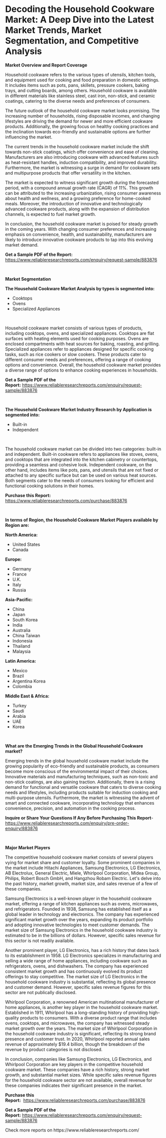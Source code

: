 <p><h1>Decoding the Household Cookware Market: A Deep Dive into the Latest Market Trends, Market Segmentation, and Competitive Analysis</h1></p><p><strong>Market Overview and Report Coverage</strong></p>
<p><p>Household cookware refers to the various types of utensils, kitchen tools, and equipment used for cooking and food preparation in domestic settings. It includes items such as pots, pans, skillets, pressure cookers, baking trays, and cutting boards, among others. Household cookware is available in different materials like stainless steel, cast iron, non-stick, and ceramic coatings, catering to the diverse needs and preferences of consumers.</p><p>The future outlook of the household cookware market looks promising. The increasing number of households, rising disposable incomes, and changing lifestyles are driving the demand for newer and more efficient cookware products. Additionally, the growing focus on healthy cooking practices and the inclination towards eco-friendly and sustainable options are further influencing the market.</p><p>The current trends in the household cookware market include the shift towards non-stick coatings, which offer convenience and ease of cleaning. Manufacturers are also introducing cookware with advanced features such as heat-resistant handles, induction compatibility, and improved durability. Furthermore, the market is witnessing a surge in demand for cookware sets and multipurpose products that offer versatility in the kitchen.</p><p>The market is expected to witness significant growth during the forecasted period, with a compound annual growth rate (CAGR) of 11%. This growth can be attributed to the increasing urbanization, rising consumer awareness about health and wellness, and a growing preference for home-cooked meals. Moreover, the introduction of innovative and technologically advanced cookware products, along with the expansion of distribution channels, is expected to fuel market growth.</p><p>In conclusion, the household cookware market is poised for steady growth in the coming years. With changing consumer preferences and increasing emphasis on convenience, health, and sustainability, manufacturers are likely to introduce innovative cookware products to tap into this evolving market demand.</p></p>
<p><strong>Get a Sample PDF of the Report:</strong> <a href="https://www.reliableresearchreports.com/enquiry/request-sample/883876">https://www.reliableresearchreports.com/enquiry/request-sample/883876</a></p>
<p>&nbsp;</p>
<p><strong>Market Segmentation</strong></p>
<p><strong>The Household Cookware Market Analysis by types is segmented into:</strong></p>
<p><ul><li>Cooktops</li><li>Ovens</li><li>Specialized Appliances</li></ul></p>
<p>&nbsp;</p>
<p><p>Household cookware market consists of various types of products, including cooktops, ovens, and specialized appliances. Cooktops are flat surfaces with heating elements used for cooking purposes. Ovens are enclosed compartments with heat sources for baking, roasting, and grilling. Specialized appliances refer to appliances designed for specific cooking tasks, such as rice cookers or slow cookers. These products cater to different consumer needs and preferences, offering a range of cooking options and convenience. Overall, the household cookware market provides a diverse range of options to enhance cooking experiences in households.</p></p>
<p><strong>Get a Sample PDF of the Report:</strong>&nbsp;<a href="https://www.reliableresearchreports.com/enquiry/request-sample/883876">https://www.reliableresearchreports.com/enquiry/request-sample/883876</a></p>
<p>&nbsp;</p>
<p><strong>The Household Cookware Market Industry Research by Application is segmented into:</strong></p>
<p><ul><li>Built-in</li><li>Independent</li></ul></p>
<p>&nbsp;</p>
<p><p>The household cookware market can be divided into two categories: built-in and independent. Built-in cookware refers to appliances like stoves, ovens, and cooktops that are integrated into the kitchen cabinetry or countertops, providing a seamless and cohesive look. Independent cookware, on the other hand, includes items like pots, pans, and utensils that are not fixed or attached to any specific surface but can be used on various heat sources. Both segments cater to the needs of consumers looking for efficient and functional cooking solutions in their homes.</p></p>
<p><strong>Purchase this Report:</strong>&nbsp; <a href="https://www.reliableresearchreports.com/purchase/883876">https://www.reliableresearchreports.com/purchase/883876</a></p>
<p>&nbsp;</p>
<p><strong>In terms of Region, the Household Cookware Market Players available by Region are:</strong></p>
<p>
    <p> <strong> North America: </strong>
        <ul>
            <li>United States</li>
            <li>Canada</li>
        </ul>
        </p> 
    <p> <strong> Europe: </strong>
        <ul>
            <li>Germany</li>
            <li>France</li>
            <li>U.K.</li>
            <li>Italy</li>
            <li>Russia</li>
        </ul>
        </p> 
    <p> <strong> Asia-Pacific: </strong>
        <ul>
            <li>China</li>
            <li>Japan</li>
            <li>South Korea</li>
            <li>India</li>
            <li>Australia</li>
            <li>China Taiwan</li>
            <li>Indonesia</li>
            <li>Thailand</li>
            <li>Malaysia</li>
        </ul>
        </p> 
    <p> <strong> Latin America: </strong>
        <ul>
            <li>Mexico</li>
            <li>Brazil</li>
            <li>Argentina Korea</li>
            <li>Colombia</li>
        </ul>
        </p> 
    <p> <strong> Middle East & Africa: </strong>
        <ul>
            <li>Turkey</li>
            <li>Saudi</li>
            <li>Arabia</li>
            <li>UAE</li>
            <li>Korea</li>
        </ul>
    </p>
    </p>
<p>&nbsp;</p>
<p><strong>What are the Emerging Trends in the Global Household Cookware market?</strong></p>
<p><p>Emerging trends in the global household cookware market include the growing popularity of eco-friendly and sustainable products, as consumers become more conscious of the environmental impact of their choices. Innovative materials and manufacturing techniques, such as non-toxic and non-stick coatings, are also gaining traction. Additionally, there is a rising demand for functional and versatile cookware that caters to diverse cooking needs and lifestyles, including products suitable for induction cooking and multi-purpose utensils. Furthermore, the market is witnessing the advent of smart and connected cookware, incorporating technology that enhances convenience, precision, and automation in the cooking process.</p></p>
<p><strong>Inquire or Share Your Questions If Any Before Purchasing This Report</strong>- <a href="https://www.reliableresearchreports.com/enquiry/pre-order-enquiry/883876">https://www.reliableresearchreports.com/enquiry/pre-order-enquiry/883876</a></p>
<p>&nbsp;</p>
<p><strong>Major Market Players</strong></p>
<p><p>The competitive household cookware market consists of several players vying for market share and customer loyalty. Some prominent companies in the market include Hitachi Appliances, Samsung Electronics, LG Electronics, AB Electrolux, General Electric, Miele, Whirlpool Corporation, Midea Group, Philips, Robert Bosch GmbH, and Hangzhou Robam Electric. Let's delve into the past history, market growth, market size, and sales revenue of a few of these companies.</p><p>Samsung Electronics is a well-known player in the household cookware market, offering a range of kitchen appliances such as ovens, microwaves, and refrigerators. Founded in 1938, Samsung has established itself as a global leader in technology and electronics. The company has experienced significant market growth over the years, expanding its product portfolio and adopting innovative technologies to meet customer demands. The market size of Samsung Electronics in the household cookware industry is estimated to be in the billions of dollars. However, specific sales revenue for this sector is not readily available.</p><p>Another prominent player, LG Electronics, has a rich history that dates back to its establishment in 1958. LG Electronics specializes in manufacturing and selling a wide range of home appliances, including cookware such as refrigerators, ovens, and dishwashers. The company has experienced consistent market growth and has continuously evolved its product offerings to stay competitive. The market size of LG Electronics in the household cookware industry is substantial, reflecting its global presence and customer demand. However, specific sales revenue figures for this sector are not publically disclosed.</p><p>Whirlpool Corporation, a renowned American multinational manufacturer of home appliances, is another key player in the household cookware market. Established in 1911, Whirlpool has a long-standing history of providing high-quality products to consumers. With a diverse product range that includes ovens, cooktops, and microwaves, the company has witnessed steady market growth over the years. The market size of Whirlpool Corporation in the household cookware industry is significant, reflecting its strong brand presence and customer trust. In 2020, Whirlpool reported annual sales revenue of approximately $19.4 billion, though the breakdown of the revenue by product categories is not disclosed.</p><p>In conclusion, companies like Samsung Electronics, LG Electronics, and Whirlpool Corporation are key players in the competitive household cookware market. These companies have a rich history, strong market growth, and substantial market sizes. While specific sales revenue figures for the household cookware sector are not available, overall revenue for these companies indicates their significant presence in the market.</p></p>
<p><strong>Purchase this Report:</strong>&nbsp;&nbsp;<a href="https://www.reliableresearchreports.com/purchase/883876">https://www.reliableresearchreports.com/purchase/883876</a></p>
<p></p>
<p><strong>Get a Sample PDF of the Report:</strong>&nbsp;<a href="https://www.reliableresearchreports.com/enquiry/request-sample/883876">https://www.reliableresearchreports.com/enquiry/request-sample/883876</a></p>
<p>Check more reports on https://www.reliableresearchreports.com/</p>
